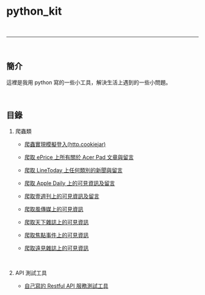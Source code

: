 # python_kit

<br>

--------------------------

<br>

## 簡介

這裡是我用 python 寫的一些小工具，解決生活上遇到的一些小問題。

<br>

## 目錄

1. 爬蟲類

    *   [爬蟲實現模擬登入(http.cookiejar)](./Crawler/MockLogin)
    
    *   [爬取 ePrice 上所有關於 Acer Pad 文章與留言](Crawler/ePriceAcerPad)

    *   [爬取 LineToday 上任何類別的新聞與留言](Crawler/lineTodayNews)
    
    *   [爬取 Apple Daily 上的可見資訊及留言](Crawler/appleDaily)

    *   [爬取壹週刊上的可見資訊及留言](Crawler/nextmgzNews)

    *   [爬取風傳媒上的可見資訊](Crawler/storm)

    *   [爬取天下雜誌上的可見資訊](Crawler/commonWealth)

    *   [爬取焦點事件上的可見資訊](Crawler/esFocus)

    *   [爬取遠見雜誌上的可見資訊](Crawler/gvm)
    
<br>

2. API 測試工具

    *   [自己寫的 Restful API 服務測試工具](./Poster/myPoster/README.md)